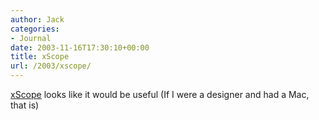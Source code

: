 ```yaml
---
author: Jack
categories:
- Journal
date: 2003-11-16T17:30:10+00:00
title: xScope
url: /2003/xscope/
---
```


[xScope][1] looks like it would be useful (If I were a designer and had a Mac, that is)

 [1]: http://www.iconfactory.com/xs_home.asp "Your Quality Freeware Icons Hub (xs_home.asp)"